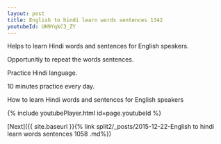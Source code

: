 ```yaml
---
layout: post
title: English to hindi learn words sentences 1342 
youtubeId: UH9YqkC3_ZY
---
```

 
 
Helps to learn Hindi words and sentences for English speakers.

Opportunitiy to repeat the words sentences. 

Practice Hindi language. 
 
10 minutes practice every day. 
 
How to learn Hindi words and sentences for English speakers 
 
{% include youtubePlayer.html id=page.youtubeId %}
 
 
[Next]({{ site.baseurl }}{% link  split2/_posts/2015-12-22-English to hindi learn words sentences 1058 .md%})
 
